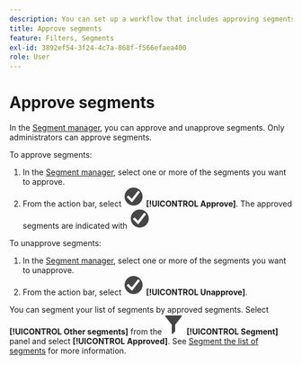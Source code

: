 ```yaml
---
description: You can set up a workflow that includes approving segments for various levels of application, for specific departments or groups, and consistent with reporting policies.
title: Approve segments
feature: Filters, Segments
exl-id: 3892ef54-3f24-4c7a-868f-f566efaea400
role: User
---
```

# Approve segments

In the [Segment manager](manage-filters.md), you can approve and unapprove segments. Only administrators can approve segments.

To approve segments:

1. In the [Segment manager](manage-filters.md), select one or more of the segments you want to approve.
1. From the action bar, select ![CheckmarkCircle](/help/assets/icons/CheckmarkCircle.svg) **[!UICONTROL Approve]**. The approved segments are indicated with ![CheckmarkCircle](/help/assets/icons/CheckmarkCircle.svg)
   
To unapprove segments:

1. In the [Segment manager](manage-filters.md), select one or more of the segments you want to unapprove.
1. From the action bar, select ![CheckmarkCircle](/help/assets/icons/CheckmarkCircle.svg) **[!UICONTROL Unapprove]**.
   

You can segment your list of segments by approved segments. Select **[!UICONTROL Other segments]** from the ![Segment](/help/assets/icons/Filter.svg) **[!UICONTROL Segment]** panel and select **[!UICONTROL Approved]**. See [Segment the list of segments](/help/components/filters/filters-filter.md) for more information.
